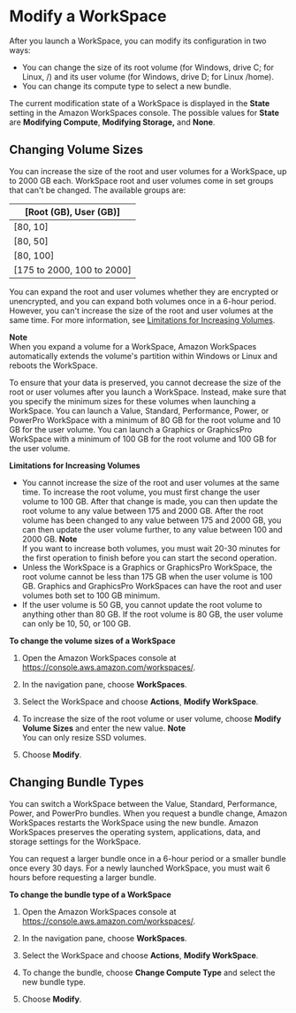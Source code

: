 # Modify a WorkSpace<a name="modify-workspaces"></a>

After you launch a WorkSpace, you can modify its configuration in two ways: 
+ You can change the size of its root volume \(for Windows, drive C; for Linux, /\) and its user volume \(for Windows, drive D; for Linux /home\)\.
+ You can change its compute type to select a new bundle\.

The current modification state of a WorkSpace is displayed in the **State** setting in the Amazon WorkSpaces console\. The possible values for **State** are **Modifying Compute**, **Modifying Storage,** and **None**\.

## Changing Volume Sizes<a name="change_volume_sizes"></a>

You can increase the size of the root and user volumes for a WorkSpace, up to 2000 GB each\. WorkSpace root and user volumes come in set groups that can't be changed\. The available groups are:


| \[Root \(GB\), User \(GB\)\] | 
| --- | 
| \[80, 10\] | 
| \[80, 50\] | 
| \[80, 100\] | 
| \[175 to 2000, 100 to 2000\] | 

You can expand the root and user volumes whether they are encrypted or unencrypted, and you can expand both volumes once in a 6\-hour period\. However, you can't increase the size of the root and user volumes at the same time\. For more information, see [Limitations for Increasing Volumes](#limitations_increasing_volumes)\.

**Note**  
When you expand a volume for a WorkSpace, Amazon WorkSpaces automatically extends the volume's partition within Windows or Linux and reboots the WorkSpace\.

To ensure that your data is preserved, you cannot decrease the size of the root or user volumes after you launch a WorkSpace\. Instead, make sure that you specify the minimum sizes for these volumes when launching a WorkSpace\. You can launch a Value, Standard, Performance, Power, or PowerPro WorkSpace with a minimum of 80 GB for the root volume and 10 GB for the user volume\. You can launch a Graphics or GraphicsPro WorkSpace with a minimum of 100 GB for the root volume and 100 GB for the user volume\.

**Limitations for Increasing Volumes**
+ You cannot increase the size of the root and user volumes at the same time\. To increase the root volume, you must first change the user volume to 100 GB\. After that change is made, you can then update the root volume to any value between 175 and 2000 GB\. After the root volume has been changed to any value between 175 and 2000 GB, you can then update the user volume further, to any value between 100 and 2000 GB\.
**Note**  
If you want to increase both volumes, you must wait 20\-30 minutes for the first operation to finish before you can start the second operation\.
+ Unless the WorkSpace is a Graphics or GraphicsPro WorkSpace, the root volume cannot be less than 175 GB when the user volume is 100 GB\. Graphics and GraphicsPro WorkSpaces can have the root and user volumes both set to 100 GB minimum\.
+ If the user volume is 50 GB, you cannot update the root volume to anything other than 80 GB\. If the root volume is 80 GB, the user volume can only be 10, 50, or 100 GB\.

**To change the volume sizes of a WorkSpace**

1. Open the Amazon WorkSpaces console at [https://console\.aws\.amazon\.com/workspaces/](https://console.aws.amazon.com/workspaces/)\.

1. In the navigation pane, choose **WorkSpaces**\.

1. Select the WorkSpace and choose **Actions**, **Modify WorkSpace**\.

1. To increase the size of the root volume or user volume, choose **Modify Volume Sizes** and enter the new value\.
**Note**  
You can only resize SSD volumes\.

1. Choose **Modify**\.

## Changing Bundle Types<a name="change_bundles"></a>

You can switch a WorkSpace between the Value, Standard, Performance, Power, and PowerPro bundles\. When you request a bundle change, Amazon WorkSpaces restarts the WorkSpace using the new bundle\. Amazon WorkSpaces preserves the operating system, applications, data, and storage settings for the WorkSpace\.

You can request a larger bundle once in a 6\-hour period or a smaller bundle once every 30 days\. For a newly launched WorkSpace, you must wait 6 hours before requesting a larger bundle\.

**To change the bundle type of a WorkSpace**

1. Open the Amazon WorkSpaces console at [https://console\.aws\.amazon\.com/workspaces/](https://console.aws.amazon.com/workspaces/)\.

1. In the navigation pane, choose **WorkSpaces**\.

1. Select the WorkSpace and choose **Actions**, **Modify WorkSpace**\.

1. To change the bundle, choose **Change Compute Type** and select the new bundle type\.

1. Choose **Modify**\.
